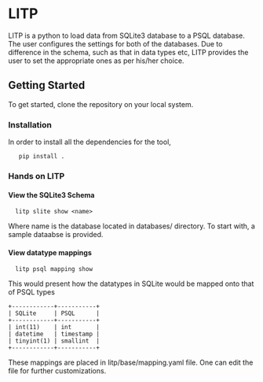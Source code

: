# LITP

LITP is a python to load data from SQLite3 database to a PSQL database. The user configures the settings for both of the databases. Due to difference in the schema, such as that in data types etc, LITP provides the user to set the appropriate ones as per his/her choice.

## Getting Started

To get started, clone the repository on your local system. 

### Installation

In order to install all the dependencies for the tool,

```
   pip install .
```

### Hands on LITP

#### View the SQLite3 Schema

```
  litp slite show <name>
```

Where name is the database located in databases/ directory. To start with, a sample dataabse is provided.

#### View datatype mappings

```
  litp psql mapping show
```

This would present how the datatypes in SQLite would be mapped onto that of PSQL types

```
+------------+-----------+
| SQLite     | PSQL      |
+------------+-----------+
| int(11)    | int       |
| datetime   | timestamp |
| tinyint(1) | smallint  |
+------------+-----------+
```

These mappings are placed in litp/base/mapping.yaml file. One can edit the file for further customizations.